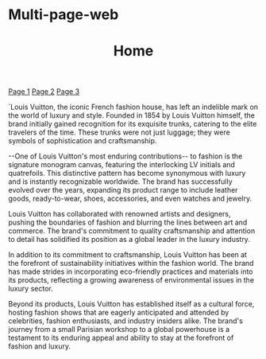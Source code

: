 # Multi-page-web
<!DOCTYPE html>
<html lang="en">
<head>
    <meta charset="UTF-8">
    <meta http-equiv="X-UA-Compatible" content="IE=edge">
    <meta name="viewport" content="width=device-width, initial-scale=1.0">
</head>
<body>
    <header>
        <h1>Home</h1>
    </header>
    <nav>
        <a href="page1.html">Page 1</a>
        <a href="page2.html">Page 2</a>
        <a href="page3.html">Page 3</a>
    </nav>
    <main>
        <p>
`Louis Vuitton, the iconic French fashion house, has left an indelible mark on the world of luxury and style. Founded in 1854 by Louis Vuitton himself, the brand initially gained recognition for its exquisite trunks, catering to the elite travelers of the time. These trunks were not just luggage; they were symbols of sophistication and craftsmanship.

--One of Louis Vuitton's most enduring contributions-- to fashion is the signature monogram canvas, featuring the interlocking LV initials and quatrefoils. This distinctive pattern has become synonymous with luxury and is instantly recognizable worldwide. The brand has successfully evolved over the years, expanding its product range to include leather goods, ready-to-wear, shoes, accessories, and even watches and jewelry.

Louis Vuitton has collaborated with renowned artists and designers, pushing the boundaries of fashion and blurring the lines between art and commerce. The brand's commitment to quality craftsmanship and attention to detail has solidified its position as a global leader in the luxury industry.

In addition to its commitment to craftsmanship, Louis Vuitton has been at the forefront of sustainability initiatives within the fashion world. The brand has made strides in incorporating eco-friendly practices and materials into its products, reflecting a growing awareness of environmental issues in the luxury sector.

Beyond its products, Louis Vuitton has established itself as a cultural force, hosting fashion shows that are eagerly anticipated and attended by celebrities, fashion enthusiasts, and industry insiders alike. The brand's journey from a small Parisian workshop to a global powerhouse is a testament to its enduring appeal and ability to stay at the forefront of fashion and luxury.





</p>
    </main>
</body>
</html>
